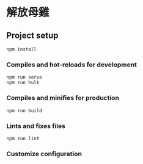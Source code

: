 # 解放母雞

## Project setup
```
npm install
```

### Compiles and hot-reloads for development
```
npm run serve
npm run hulk
```

### Compiles and minifies for production
```
npm run build
```

### Lints and fixes files
```
npm run lint
```

### Customize configuration
